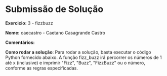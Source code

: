 # Submissão de Solução

**Exercicio:** 3 - fizzbuzz

**Nome:** caecastro - Caetano Casagrande Castro

**Comentários:**

**Como rodar a solução**: 
Para rodar a solução, basta executar o código Python fornecido abaixo. A função fizz_buzz irá percorrer os números de 1 até x (inclusive) e imprimir "Fizz", "Buzz", "FizzBuzz" ou o número, conforme as regras especificadas.

